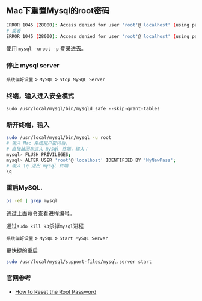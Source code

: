 
Mac下重置Mysql的root密码
---


```bash
ERROR 1045 (28000): Access denied for user 'root'@'localhost' (using password: NO)
# 或者
ERROR 1045 (28000): Access denied for user 'root'@'localhost' (using password: YES)
```

使用 `mysql -uroot -p` 登录进去。

### 停止 mysql server

 `系统偏好设置` > `MySQL` > `Stop MySQL Server`


### 终端，输入进入安全模式

```
sudo /usr/local/mysql/bin/mysqld_safe --skip-grant-tables
```

### 新开终端，输入


```bash
sudo /usr/local/mysql/bin/mysql -u root
# 输入 Mac 系统用户密码后，
# 直接敲回车进入 mysql 终端，输入：
mysql> FLUSH PRIVILEGES;
mysql> ALTER USER 'root'@'localhost' IDENTIFIED BY 'MyNewPass';
# 输入 \q 退出 mysql 终端
\q
```

### 重启MySQL.

```bash
ps -ef | grep mysql
```

通过上面命令查看进程编号。  

通过`sudo kill 93`杀掉`mysql`进程  

`系统偏好设置` > `MySQL` > `Start MySQL Server`


更快捷的重启  

```bash
sudo /usr/local/mysql/support-files/mysql.server start

```


### 官网参考

- [How to Reset the Root Password](http://dev.mysql.com/doc/refman/5.7/en/resetting-permissions.html)